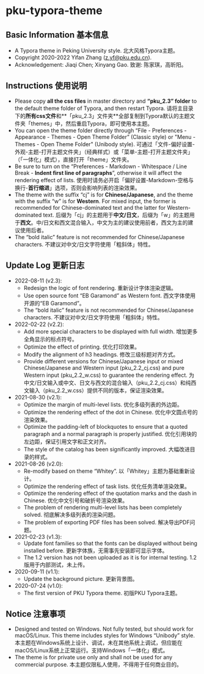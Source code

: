 # pku-typora-theme

## Basic Information 基本信息

* A Typora theme in Peking University style. 北大风格Typora主题。
* Copyright 2020-2022 Yifan Zhang (z.yf@pku.edu.cn).
* Acknowledgement: Jiaqi Chen; Xinyang Gao. 致谢: 陈家琪，高昕阳。

## Instructions 使用说明

* Please copy **all the css files** in master directory and **“pku_2.3” folder** to the default theme folder of Typora, and then restart Typora. 请将主目录下的**所有css文件**和**「pku_2.3」文件夹**全部复制到Typora默认的主题文件夹「themes」中，然后重启Typora，即可使用本主题。
* You can open the theme folder directly through “File - Preferences - Appearance - Themes - Open Theme Folder” (Classic style) or "Menu - Themes - Open Theme Folder" (Unibody style). 可通过「文件-偏好设置-外观-主题-打开主题文件夹」（经典样式）或「菜单-主题-打开主题文件夹」（「一体化」模式），直接打开「theme」文件夹。
* Be sure to turn on the “Preferences - Markdown - Whitespace / Line Break - **Indent first line of paragraphs**”, otherwise it will affect the rendering effect of lists. 使用时请务必开启「偏好设置-Markdown-空格与换行-**首行缩进**」选项，否则会影响列表的渲染效果。
* The theme with the suffix “cj” is for **Chinese/Japanese**, and the theme with the suffix “w” is for **Western**. For mixed input, the former is recommended for Chinese-dominated text and the latter for Western-dominated text. 后缀为「cj」的主题用于**中文/日文**，后缀为「w」的主题用于**西文**。中/日文和西文混合输入，中文为主的建议使用前者，西文为主的建议使用后者。
* The “bold italic” feature is not recommended for Chinese/Japanese characters. 不建议对中文/日文字符使用「粗斜体」特性。

## Update Log 更新日志

* 2022-08-11 (v2.3):
  * Redesign the logic of font rendering. 重新设计字体渲染逻辑。
  * Use open source font “EB Garamond” as Western font. 西文字体使用开源的“EB Garamond”。
  * The “bold italic” feature is not recommended for Chinese/Japanese characters. 不建议对中文/日文字符使用「粗斜体」特性。
* 2022-02-22 (v2.2):
  * Add more special characters to be displayed with full width. 增加更多全角显示的标点符号。
  * Optimize the effect of printing. 优化打印效果。
  * Modify the alignment of h3 headings. 修改三级标题对齐方式。
  * Provide different versions for Chinese/Japanese input or mixed Chinese/Japanese and Western input (pku_2.2_cj.css) and pure Western input (pku_2.2_w.css) to guarantee the rendering effect. 为中文/日文输入或中文、日文与西文的混合输入（pku_2.2_cj.css）和纯西文输入（pku_2.2_w.css）提供不同的版本，保证渲染效果。
* 2021-08-30 (v2.1):
  * Optimize the margin of multi-level lists. 优化多级列表的外边距。
  * Optimize the rendering effect of the dot in Chinese. 优化中文圆点号的渲染效果。
  * Optimize the padding-left of blockquotes to ensure that a quoted paragraph and a normal paragraph is properly justified. 优化引用块的左边距，保证引用文字和正文对齐。
  * The style of the catalog has been significantly improved. 大幅改进目录的样式。
* 2021-08-26 (v2.0):
  * Re-modify based on theme “Whitey”. 以「Whitey」主题为基础重新设计。
  * Optimize the rendering effect of task lists. 优化任务清单渲染效果。
  * Optimize the rendering effect of the quotation marks and the dash in Chinese. 优化中文引号和破折号渲染效果。
  * The problem of rendering multi-level lists has been completely solved. 彻底解决多级列表的渲染问题。
  * The problem of exporting PDF files has been solved. 解决导出PDF问题。
* 2021-02-23 (v1.3):
  * Update font families so that the fonts can be displayed without being installed before. 更新字体族，无需事先安装即可显示字体。
  * The 1.2 version has not been uploaded as it is for internal testing. 1.2版用于内部测试，未上传。
* 2020-09-11 (v1.1):
  * Update the background picture. 更新背景图。
* 2020-07-24 (v1.0):
  * The first version of PKU Typora theme. 初版PKU Typora主题。

## Notice 注意事项

* Designed and tested on Windows. Not fully tested, but should work for macOS/Linux. This theme includes styles for Windows “Unibody” style. 本主题在Windows系统上设计、调试，未在其他系统上调试，但应能在macOS/Linux系统上正常运行。支持Windows「一体化」模式。
* The theme is for private use only and shall not be used for any commercial purpose. 本主题仅限私人使用，不得用于任何商业目的。
